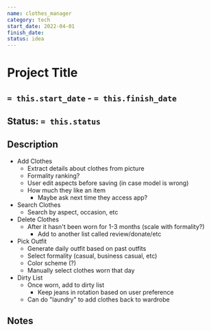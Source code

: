 ```yaml
---
name: clothes_manager
category: tech
start_date: 2022-04-01
finish_date:
status: idea
---
```

# Project Title
## `= this.start_date` - `= this.finish_date`
## Status: `= this.status`
## Description
- Add Clothes
	- Extract details about clothes from picture
	- Formality ranking?
	- User edit aspects before saving (in case model is wrong)
	- How much they like an item
		- Maybe ask next time they access app?
- Search Clothes
	- Search by aspect, occasion, etc
- Delete Clothes
	- After it hasn't been worn for 1-3 months (scale with formality?)
		- Add to another list called review/donate/etc
- Pick Outfit
	- Generate daily outfit based on past outfits
	- Select formality (casual, business casual, etc)
	- Color scheme (?)
	- Manually select clothes worn that day
- Dirty List
	- Once worn, add to dirty list
		- Keep jeans in rotation based on user preference
	- Can do "laundry" to add clothes back to wardrobe

## Notes

